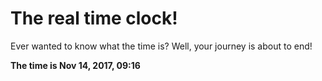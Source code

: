 # The real time clock!

Ever wanted to know what the time is? Well, your journey is about to end!

**The time is Nov 14, 2017, 09:16**